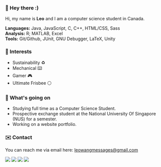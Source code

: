 ### :lion: Hey there :)

Hi, my name is **Leo** and I am a computer science student in Canada.

**Languages:** Java, JavaScript, C, C++, HTML/CSS, Sass \
**Analysis:** R; MATLAB, Excel \
**Tools:** Git/Github, JUnit, GNU Debugger, LaTeX, Unity

### :seedling: Interests
- Sustainability :recycle:
- Mechanical :keyboard:
- Gamer :video_game:
- Ultimate Frisbee :white_circle:

### :eyes: What's going on
- Studying full time as a Computer Science Student.
- Prospective exchange student at the National University Of Singapore (NUS) for a semester.
- Working on a website portfolio.

### :envelope: Contact
You can reach me via email here: leowangmessages@gmail.com

[![](https://img.shields.io/badge/-Linkedin-0072b1?style=flat-square)](https://www.linkedin.com/in/notleowang/)
[![](https://img.shields.io/badge/-Twitter-1C9CEA?style=flat-square)](https://twitter.com/NotLeoWang)
[![](https://img.shields.io/badge/-Twitch-blueviolet?style=flat-square)](https://www.twitch.tv/notleowang/)
[![](https://img.shields.io/badge/-Youtube-c4302b?style=flat-square)](https://www.youtube.com/channel/UCRfvwifW3TthUnQwS53ruWQ)
